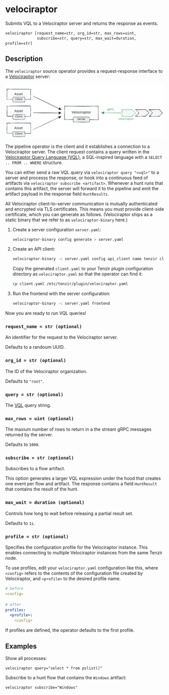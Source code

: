# velociraptor

Submits VQL to a Velociraptor server and returns the response as events.

```tql
velociraptor [request_name=str, org_id=str, max_rows=uint,
              subscribe=str, query=str, max_wait=duration, profile=str]
```

## Description

The `velociraptor` source operator provides a request-response interface to a
[Velociraptor](https://docs.velociraptor.app) server:

![Velociraptor](velociraptor.excalidraw.svg)

The pipeline operator is the client and it establishes a connection to a
Velociraptor server. The client request contains a query written in the
[Velociraptor Query Language (VQL)][vql], a SQL-inspired language with a `SELECT
.. FROM .. WHERE` structure.

[vql]: https://docs.velociraptor.app/docs/vql

You can either send a raw VQL query via `velociraptor query "<vql>"` to a
server and processs the response, or hook into a continuous feed of artifacts
via `velociraptor subscribe <artifact>`. Whenever a hunt runs that contains
this artifact, the server will forward it to the pipeline and emit the artifact
payload in the response field `HuntResults`.

All Velociraptor client-to-server communication is mutually authenticated and
encrypted via TLS certificates. This means you must provide client-side
certificate, which you can generate as follows. (Velociraptor ships as a static
binary that we refer to as `velociraptor-binary` here.)

1. Create a server configuration `server.yaml`:
   ```bash
   velociraptor-binary config generate > server.yaml
   ```

2. Create an API client:
   ```bash
   velociraptor-binary -c server.yaml config api_client name tenzir client.yaml
   ```

   Copy the generated `client.yaml` to your Tenzir plugin configuration
   directory as `velociraptor.yaml` so that the operator can find it:
   ```bash
   cp client.yaml /etc/tenzir/plugin/velociraptor.yaml
   ```

3. Run the frontend with the server configuration:
   ```bash
   velociraptor-binary -c server.yaml frontend
   ```

Now you are ready to run VQL queries!

### `request_name = str (optional)`

An identifier for the request to the Velociraptor server.

Defaults to a randoum UUID.

### `org_id = str (optional)`

The ID of the Velociraptor organization.

Defaults to `"root"`.

### `query = str (optional)`

The [VQL][vql] query string.

### `max_rows = uint (optional)`

The maxium number of rows to return in a the stream gRPC messages returned by
the server.

Defaults to `1000`.

### `subscribe = str (optional)`

Subscribes to a flow artifact.

This option generates a larger VQL expression under the hood that creates one
event per flow and artifact. The response contains a field `HuntResult` that
contains the result of the hunt.

### `max_wait = duration (optional)`

Controls how long to wait before releasing a partial result set.

Defaults to `1s`.

### `profile = str (optional)`

Specifies the configuration profile for the Velociraptor instance. This enables
connecting to multiple Velociraptor instances from the same Tenzir node.

To use profiles, edit your `velociraptor.yaml` configuration like this, where
`<config>` refers to the contents of the configuration file created by Velociraptor, and
`<profile>` to the desired profile name.

```yaml
# before
<config>

# after
profiles:
  <profile>:
    <config>
```

If profiles are defined, the operator defaults to the first profile.

## Examples

Show all processes:

```tql
velociraptor query="select * from pslist()"
```

Subscribe to a hunt flow that contains the `Windows` artifact:

```tql
velociraptor subscribe="Windows"
```
